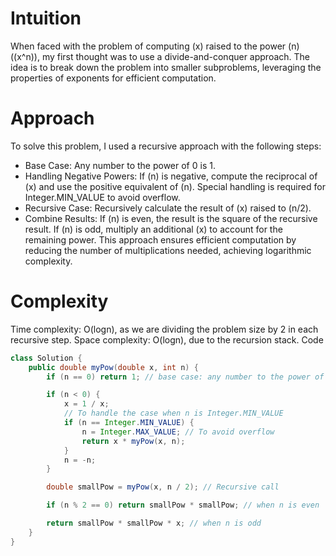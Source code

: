 # Intuition
When faced with the problem of computing (x) raised to the power (n) ((x^n)), my first thought was to use a divide-and-conquer approach. The idea is to break down the problem into smaller subproblems, leveraging the properties of exponents for efficient computation.

# Approach
To solve this problem, I used a recursive approach with the following steps:

* Base Case: Any number to the power of 0 is 1.
* Handling Negative Powers: If (n) is negative, compute the reciprocal of (x) and use the positive equivalent of (n). Special handling is required for Integer.MIN_VALUE to avoid overflow.
* Recursive Case: Recursively calculate the result of (x) raised to (n/2).
* Combine Results: If (n) is even, the result is the square of the recursive result. If (n) is odd, multiply an additional (x) to account for the remaining power.
This approach ensures efficient computation by reducing the number of multiplications needed, achieving logarithmic complexity.

# Complexity
Time complexity: O(log⁡n), as we are dividing the problem size by 2 in each recursive step.
Space complexity: O(log⁡n), due to the recursion stack.
Code

```java
class Solution {
    public double myPow(double x, int n) {
        if (n == 0) return 1; // base case: any number to the power of 0 is 1

        if (n < 0) {
            x = 1 / x;
            // To handle the case when n is Integer.MIN_VALUE
            if (n == Integer.MIN_VALUE) {
                n = Integer.MAX_VALUE; // To avoid overflow
                return x * myPow(x, n);
            }
            n = -n;
        }

        double smallPow = myPow(x, n / 2); // Recursive call

        if (n % 2 == 0) return smallPow * smallPow; // when n is even

        return smallPow * smallPow * x; // when n is odd
    }
}
```

